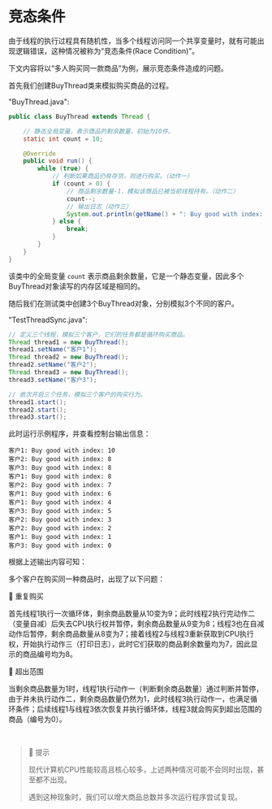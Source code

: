 # 竞态条件
由于线程的执行过程具有随机性，当多个线程访问同一个共享变量时，就有可能出现逻辑错误，这种情况被称为“竞态条件(Race Condition)”。

下文内容将以“多人购买同一款商品”为例，展示竞态条件造成的问题。

首先我们创建BuyThread类来模拟购买商品的过程。

"BuyThread.java":

```java
public class BuyThread extends Thread {

    // 静态全局变量，表示商品的剩余数量，初始为10件。
    static int count = 10;

    @Override
    public void run() {
        while (true) {
            // 判断如果商品仍有存货，则进行购买。（动作一）
            if (count > 0) {
                // 商品剩余数量-1，模拟该商品已被当前线程持有。（动作二）
                count--;
                // 输出日志（动作三）
                System.out.println(getName() + ": Buy good with index: " + (count + 1));
            } else {
                break;
            }
        }
    }
}
```

该类中的全局变量 `count` 表示商品剩余数量，它是一个静态变量，因此多个BuyThread对象读写的内存区域是相同的。

随后我们在测试类中创建3个BuyThread对象，分别模拟3个不同的客户。

"TestThreadSync.java":

```java
// 定义三个线程，模拟三个客户，它们的任务都是循环购买商品。
Thread thread1 = new BuyThread();
thread1.setName("客户1");
Thread thread2 = new BuyThread();
thread2.setName("客户2");
Thread thread3 = new BuyThread();
thread3.setName("客户3");

// 依次开启三个任务，模拟三个客户的购买行为。
thread1.start();
thread2.start();
thread3.start();
```

此时运行示例程序，并查看控制台输出信息：

```text
客户1: Buy good with index: 10
客户2: Buy good with index: 8
客户3: Buy good with index: 8
客户1: Buy good with index: 8
客户2: Buy good with index: 7
客户1: Buy good with index: 6
客户1: Buy good with index: 4
客户3: Buy good with index: 5
客户2: Buy good with index: 3
客户2: Buy good with index: 2
客户1: Buy good with index: 1
客户3: Buy good with index: 0
```

根据上述输出内容可知：

多个客户在购买同一种商品时，出现了以下问题：

🔷 重复购买

首先线程1执行一次循环体，剩余商品数量从10变为9；此时线程2执行完动作二（变量自减）后失去CPU执行权并暂停，剩余商品数量从9变为8；线程3也在自减动作后暂停，剩余商品数量从8变为7；接着线程2与线程3重新获取到CPU执行权，开始执行动作三（打印日志），此时它们获取的商品剩余数量均为7，因此显示的商品编号均为8。

🔷 超出范围

当剩余商品数量为1时，线程1执行动作一（判断剩余商品数量）通过判断并暂停，由于并未执行动作二，剩余商品数量仍然为1，此时线程3执行动作一，也满足循环条件；后续线程1与线程3依次恢复并执行循环体，线程3就会购买到超出范围的商品（编号为0）。

<br />

> 🚩 提示
>
> 现代计算机CPU性能较高且核心较多，上述两种情况可能不会同时出现，甚至都不出现。
> 
> 遇到这种现象时，我们可以增大商品总数并多次运行程序尝试复现。
